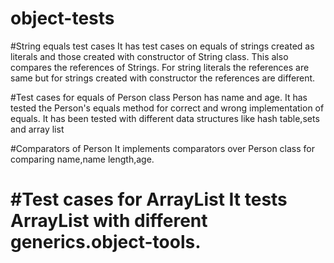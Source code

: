 object-tests
============

#String equals test cases
It has test cases on equals of strings created as literals and those created with constructor of String class.
This also compares the references of Strings.
For string literals the references are same but for strings created with constructor the references are different.

#Test cases for equals of Person class
Person has name and age.
It has tested the Person's equals method for correct and wrong implementation of equals.
It has been tested with different data structures like hash table,sets and array list

#Comparators of Person
It implements comparators over Person class for comparing name,name length,age.

#Test cases for ArrayList
It tests ArrayList with different generics.object-tools.
==============
